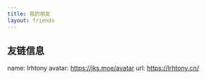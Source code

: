```yaml
---
title: 我的朋友
layout: friends
---
```


## 友链信息

name: lrhtony
avatar: https://jks.moe/avatar
url: https://lrhtony.cn/
